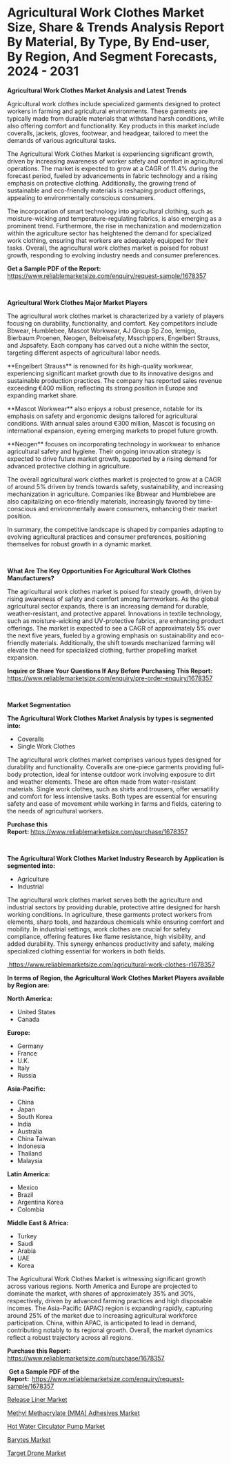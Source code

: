 <p><h1>Agricultural Work Clothes Market Size, Share & Trends Analysis Report By Material, By Type, By End-user, By Region, And Segment Forecasts, 2024 - 2031</h1></p><p><strong>Agricultural Work Clothes Market Analysis and Latest Trends</strong></p>
<p><p>Agricultural work clothes include specialized garments designed to protect workers in farming and agricultural environments. These garments are typically made from durable materials that withstand harsh conditions, while also offering comfort and functionality. Key products in this market include coveralls, jackets, gloves, footwear, and headgear, tailored to meet the demands of various agricultural tasks.</p><p>The Agricultural Work Clothes Market is experiencing significant growth, driven by increasing awareness of worker safety and comfort in agricultural operations. The market is expected to grow at a CAGR of 11.4% during the forecast period, fueled by advancements in fabric technology and a rising emphasis on protective clothing. Additionally, the growing trend of sustainable and eco-friendly materials is reshaping product offerings, appealing to environmentally conscious consumers.</p><p>The incorporation of smart technology into agricultural clothing, such as moisture-wicking and temperature-regulating fabrics, is also emerging as a prominent trend. Furthermore, the rise in mechanization and modernization within the agriculture sector has heightened the demand for specialized work clothing, ensuring that workers are adequately equipped for their tasks. Overall, the agricultural work clothes market is poised for robust growth, responding to evolving industry needs and consumer preferences.</p></p>
<p><strong>Get a Sample PDF of the Report:&nbsp;</strong> <a href="https://www.reliablemarketsize.com/enquiry/request-sample/1678357?utm_campaign=1592&utm_medium=2&utm_source=Github&utm_content=ia&utm_term=14102024&utm_id=agricultural-work-clothes">https://www.reliablemarketsize.com/enquiry/request-sample/1678357</a></p>
<p>&nbsp;</p>
<p><strong>Agricultural Work Clothes Major Market Players</strong></p>
<p><p>The agricultural work clothes market is characterized by a variety of players focusing on durability, functionality, and comfort. Key competitors include Bbwear, Humblebee, Mascot Workwear, AJ Group Sp Zoo, Iemigo, Bierbaum Proenen, Neogen, Beibeisafety, Msschippers, Engelbert Strauss, and Jspsafety. Each company has carved out a niche within the sector, targeting different aspects of agricultural labor needs.</p><p>**Engelbert Strauss** is renowned for its high-quality workwear, experiencing significant market growth due to its innovative designs and sustainable production practices. The company has reported sales revenue exceeding €400 million, reflecting its strong position in Europe and expanding market share.</p><p>**Mascot Workwear** also enjoys a robust presence, notable for its emphasis on safety and ergonomic designs tailored for agricultural conditions. With annual sales around €300 million, Mascot is focusing on international expansion, eyeing emerging markets to propel future growth.</p><p>**Neogen** focuses on incorporating technology in workwear to enhance agricultural safety and hygiene. Their ongoing innovation strategy is expected to drive future market growth, supported by a rising demand for advanced protective clothing in agriculture.</p><p>The overall agricultural work clothes market is projected to grow at a CAGR of around 5% driven by trends towards safety, sustainability, and increasing mechanization in agriculture. Companies like Bbwear and Humblebee are also capitalizing on eco-friendly materials, increasingly favored by time-conscious and environmentally aware consumers, enhancing their market position.</p><p>In summary, the competitive landscape is shaped by companies adapting to evolving agricultural practices and consumer preferences, positioning themselves for robust growth in a dynamic market.</p></p>
<p>&nbsp;</p>
<p><strong>What Are The Key Opportunities For Agricultural Work Clothes Manufacturers?</strong></p>
<p><p>The agricultural work clothes market is poised for steady growth, driven by rising awareness of safety and comfort among farmworkers. As the global agricultural sector expands, there is an increasing demand for durable, weather-resistant, and protective apparel. Innovations in textile technology, such as moisture-wicking and UV-protective fabrics, are enhancing product offerings. The market is expected to see a CAGR of approximately 5% over the next five years, fueled by a growing emphasis on sustainability and eco-friendly materials. Additionally, the shift towards mechanized farming will elevate the need for specialized clothing, further propelling market expansion.</p></p>
<p><strong>Inquire or Share Your Questions If Any Before Purchasing This Report:</strong> <a href="https://www.reliablemarketsize.com/enquiry/pre-order-enquiry/1678357?utm_campaign=1592&utm_medium=2&utm_source=Github&utm_content=ia&utm_term=14102024&utm_id=agricultural-work-clothes">https://www.reliablemarketsize.com/enquiry/pre-order-enquiry/1678357</a></p>
<p>&nbsp;</p>
<p><strong>Market Segmentation</strong></p>
<p><strong>The Agricultural Work Clothes Market Analysis by types is segmented into:</strong></p>
<p><ul><li>Coveralls</li><li>Single Work Clothes</li></ul></p>
<p><p>The agricultural work clothes market comprises various types designed for durability and functionality. Coveralls are one-piece garments providing full-body protection, ideal for intense outdoor work involving exposure to dirt and weather elements. These are often made from water-resistant materials. Single work clothes, such as shirts and trousers, offer versatility and comfort for less intensive tasks. Both types are essential for ensuring safety and ease of movement while working in farms and fields, catering to the needs of agricultural workers.</p></p>
<p><strong>Purchase this Report:&nbsp;</strong><a href="https://www.reliablemarketsize.com/purchase/1678357?utm_campaign=1592&utm_medium=2&utm_source=Github&utm_content=ia&utm_term=14102024&utm_id=agricultural-work-clothes">https://www.reliablemarketsize.com/purchase/1678357</a></p>
<p>&nbsp;</p>
<p><strong>The Agricultural Work Clothes Market Industry Research by Application is segmented into:</strong></p>
<p><ul><li>Agriculture</li><li>Industrial</li></ul></p>
<p><p>The agricultural work clothes market serves both the agriculture and industrial sectors by providing durable, protective attire designed for harsh working conditions. In agriculture, these garments protect workers from elements, sharp tools, and hazardous chemicals while ensuring comfort and mobility. In industrial settings, work clothes are crucial for safety compliance, offering features like flame resistance, high visibility, and added durability. This synergy enhances productivity and safety, making specialized clothing essential for workers in both fields.</p></p>
<p><a href="https://www.reliablemarketsize.com/agricultural-work-clothes-r1678357?utm_campaign=1592&utm_medium=2&utm_source=Github&utm_content=ia&utm_term=14102024&utm_id=agricultural-work-clothes">&nbsp;https://www.reliablemarketsize.com/agricultural-work-clothes-r1678357</a></p>
<p><strong>In terms of Region, the Agricultural Work Clothes Market Players available by Region are:</strong></p>
<p>
    <p> <strong> North America: </strong>
        <ul>
            <li>United States</li>
            <li>Canada</li>
        </ul>
        </p> 
    <p> <strong> Europe: </strong>
        <ul>
            <li>Germany</li>
            <li>France</li>
            <li>U.K.</li>
            <li>Italy</li>
            <li>Russia</li>
        </ul>
        </p> 
    <p> <strong> Asia-Pacific: </strong>
        <ul>
            <li>China</li>
            <li>Japan</li>
            <li>South Korea</li>
            <li>India</li>
            <li>Australia</li>
            <li>China Taiwan</li>
            <li>Indonesia</li>
            <li>Thailand</li>
            <li>Malaysia</li>
        </ul>
        </p> 
    <p> <strong> Latin America: </strong>
        <ul>
            <li>Mexico</li>
            <li>Brazil</li>
            <li>Argentina Korea</li>
            <li>Colombia</li>
        </ul>
        </p> 
    <p> <strong> Middle East & Africa: </strong>
        <ul>
            <li>Turkey</li>
            <li>Saudi</li>
            <li>Arabia</li>
            <li>UAE</li>
            <li>Korea</li>
        </ul>
    </p>
    </p>
<p><p>The Agricultural Work Clothes Market is witnessing significant growth across various regions. North America and Europe are projected to dominate the market, with shares of approximately 35% and 30%, respectively, driven by advanced farming practices and high disposable incomes. The Asia-Pacific (APAC) region is expanding rapidly, capturing around 25% of the market due to increasing agricultural workforce participation. China, within APAC, is anticipated to lead in demand, contributing notably to its regional growth. Overall, the market dynamics reflect a robust trajectory across all regions.</p></p>
<p><strong>Purchase this Report: </strong><a href="https://www.reliablemarketsize.com/purchase/1678357?utm_campaign=1592&utm_medium=2&utm_source=Github&utm_content=ia&utm_term=14102024&utm_id=agricultural-work-clothes">https://www.reliablemarketsize.com/purchase/1678357</a></p>
<p>&nbsp;<strong>Get a Sample PDF of the Report:&nbsp;&nbsp;</strong><a href="https://www.reliablemarketsize.com/enquiry/request-sample/1678357?utm_campaign=1592&utm_medium=2&utm_source=Github&utm_content=ia&utm_term=14102024&utm_id=agricultural-work-clothes">https://www.reliablemarketsize.com/enquiry/request-sample/1678357</a></p>
<p><strong></strong></p>
<p><p><a href="https://www.linkedin.com/pulse/future-ready-strategic-insights-global-release-liner-market-ylk4c?utm_campaign=1592&utm_medium=2&utm_source=Github&utm_content=ia&utm_term=14102024&utm_id=agricultural-work-clothes">Release Liner Market</a></p><p><a href="https://www.linkedin.com/pulse/methyl-methacrylate-mma-adhesives-market-research-report-cq4lc?utm_campaign=1592&utm_medium=2&utm_source=Github&utm_content=ia&utm_term=14102024&utm_id=agricultural-work-clothes">Methyl Methacrylate (MMA) Adhesives Market</a></p><p><a href="https://www.linkedin.com/pulse/hot-water-circulator-pump-market-size-type-single-stage-pumpmultistage-ppzxc?utm_campaign=1592&utm_medium=2&utm_source=Github&utm_content=ia&utm_term=14102024&utm_id=agricultural-work-clothes">Hot Water Circulator Pump Market</a></p><p><a href="https://www.linkedin.com/pulse/barytes-market-share-analysis-growth-trends-forecasts-ohdqc?utm_campaign=1592&utm_medium=2&utm_source=Github&utm_content=ia&utm_term=14102024&utm_id=agricultural-work-clothes">Barytes Market</a></p><p><a href="https://www.linkedin.com/pulse/sustainability-trends-target-drone-industry-market-implications-psb3c?utm_campaign=1592&utm_medium=2&utm_source=Github&utm_content=ia&utm_term=14102024&utm_id=agricultural-work-clothes">Target Drone Market</a></p></p>